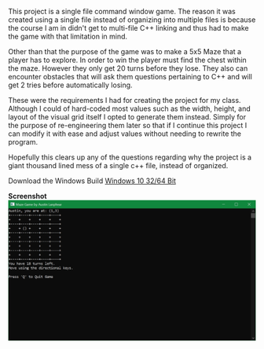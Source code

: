 This project is a single file command window game.
The reason it was created using a single file instead of organizing into multiple files is because the course I am in didn't get to multi-file C++ linking and thus had to make the game with that limitation in mind.

Other than that the purpose of the game was to make a 5x5 Maze that a player has to explore.
In order to win the player must find the chest within the maze. However they only get 20 turns before they lose.
They also can encounter obstacles that will ask them questions pertaining to C++ and will get 2 tries before automatically losing.

These were the requirements I had for creating the project for my class. Although I could of hard-coded most values such as the width, height, and layout of the visual grid itself I opted to generate them instead.
Simply for the purpose of re-engineering them later so that if I continue this project I can modify it with ease and adjust values without needing to rewrite the program.

Hopefully this clears up any of the questions regarding why the project is a giant thousand lined mess of a single c++ file, instead of organized.

Download the Windows Build [Windows 10 32/64 Bit](https://github.com/TheChiefu/Console-Grid-Game/raw/master/Console-Grid-Game.exe)

**Screenshot**
![Gameplay](./Screenshot.jpg)

